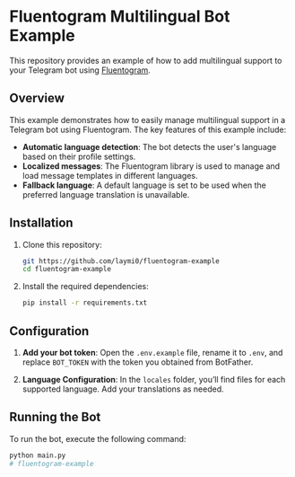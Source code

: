 # Fluentogram Multilingual Bot Example

This repository provides an example of how to add multilingual support to your Telegram bot using [Fluentogram](https://github.com/Arustinal/fluentogram).

## Overview

This example demonstrates how to easily manage multilingual support in a Telegram bot using Fluentogram. The key features of this example include:

- **Automatic language detection**: The bot detects the user's language based on their profile settings.
- **Localized messages**: The Fluentogram library is used to manage and load message templates in different languages.
- **Fallback language**: A default language is set to be used when the preferred language translation is unavailable.

## Installation

1. Clone this repository:

    ```bash
    git https://github.com/laymi0/fluentogram-example
    cd fluentogram-example
    ```

2. Install the required dependencies:

    ```bash
    pip install -r requirements.txt
    ```

## Configuration

1. **Add your bot token**: Open the `.env.example` file, rename it to `.env`, and replace `BOT_TOKEN` with the token you obtained from BotFather.

2. **Language Configuration**: In the `locales` folder, you’ll find files for each supported language. Add your translations as needed.

## Running the Bot

To run the bot, execute the following command:

```bash
python main.py
#   f l u e n t o g r a m - e x a m p l e  
 